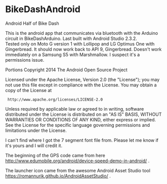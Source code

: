 # BikeDashAndroid
Android Half of Bike Dash

This is the android app that communicates via bluetooth with the Arduino circuit in BikeDashArduino.
Last built with Android Studio 2.3.2.  
Tested only on Moto G version 1 with Lollipop and LG Optimus One with Gingerbread.  It should now work back to API 9, Gingerbread.
Doesn't work immediately on a Samsung S5 with Marshmallow.  I suspect it's a permissions issue.

Portions Copyright 2014 The Android Open Source Project

 Licensed under the Apache License, Version 2.0 (the "License");
 you may not use this file except in compliance with the License.
 You may obtain a copy of the License at

     http://www.apache.org/licenses/LICENSE-2.0

 Unless required by applicable law or agreed to in writing, software
 distributed under the License is distributed on an "AS IS" BASIS,
 WITHOUT WARRANTIES OR CONDITIONS OF ANY KIND, either express or implied.
 See the License for the specific language governing permissions and
 limitations under the License.
 
 
I can't find where I got the 7 segment font file from.  Please let me know if it's yours and I will credit it.

The beginning of the GPS code came from here http://www.edumobile.org/android/device-speed-demo-in-android/ .

The launcher icon came from the awesome Android Asset Studio tool https://romannurik.github.io/AndroidAssetStudio/ .

